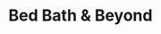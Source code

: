 ---
title: "Bed Bath & Beyond"
url: /lexington/bed-bath-and-beyond-nicholasville-road/
shop: houseware
---